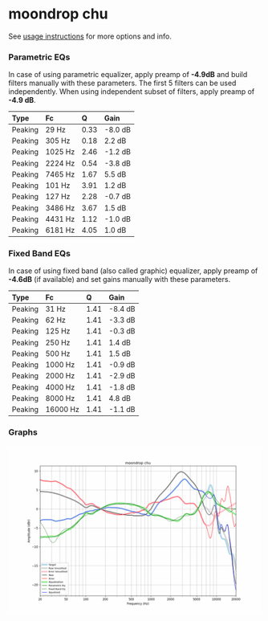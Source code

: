 # moondrop chu
See [usage instructions](https://github.com/jaakkopasanen/AutoEq#usage) for more options and info.

### Parametric EQs
In case of using parametric equalizer, apply preamp of **-4.9dB** and build filters manually
with these parameters. The first 5 filters can be used independently.
When using independent subset of filters, apply preamp of **-4.9 dB**.

| Type    | Fc      |    Q | Gain    |
|:--------|:--------|:-----|:--------|
| Peaking | 29 Hz   | 0.33 | -8.0 dB |
| Peaking | 305 Hz  | 0.18 | 2.2 dB  |
| Peaking | 1025 Hz | 2.46 | -1.2 dB |
| Peaking | 2224 Hz | 0.54 | -3.8 dB |
| Peaking | 7465 Hz | 1.67 | 5.5 dB  |
| Peaking | 101 Hz  | 3.91 | 1.2 dB  |
| Peaking | 127 Hz  | 2.28 | -0.7 dB |
| Peaking | 3486 Hz | 3.67 | 1.5 dB  |
| Peaking | 4431 Hz | 1.12 | -1.0 dB |
| Peaking | 6181 Hz | 4.05 | 1.0 dB  |

### Fixed Band EQs
In case of using fixed band (also called graphic) equalizer, apply preamp of **-4.6dB**
(if available) and set gains manually with these parameters.

| Type    | Fc       |    Q | Gain    |
|:--------|:---------|:-----|:--------|
| Peaking | 31 Hz    | 1.41 | -8.4 dB |
| Peaking | 62 Hz    | 1.41 | -3.3 dB |
| Peaking | 125 Hz   | 1.41 | -0.3 dB |
| Peaking | 250 Hz   | 1.41 | 1.4 dB  |
| Peaking | 500 Hz   | 1.41 | 1.5 dB  |
| Peaking | 1000 Hz  | 1.41 | -0.9 dB |
| Peaking | 2000 Hz  | 1.41 | -2.9 dB |
| Peaking | 4000 Hz  | 1.41 | -1.8 dB |
| Peaking | 8000 Hz  | 1.41 | 4.8 dB  |
| Peaking | 16000 Hz | 1.41 | -1.1 dB |

### Graphs
![](./moondrop%20chu.png)